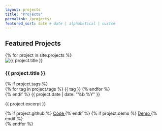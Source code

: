 ```yaml
---
layout: projects
title: "Projects"
permalink: /projects/
featured_sort: date # date | alphabetical | custom
---
```


## Featured Projects

<div class="project-grid">
  {% for project in site.projects %}
    <article class="project-card">
      <div class="project-image">
        <img src="{{ project.image | default: '/assets/images/project-default.jpg' }}" alt="{{ project.title }}" loading="lazy">
      </div>
      <div class="project-content">
        <h3>{{ project.title }}</h3>
        <div class="project-meta">
          {% if project.tags %}
            <div class="project-tags">
              {% for tag in project.tags %}
                <span class="tag">{{ tag }}</span>
              {% endfor %}
            </div>
          {% endif %}
          <span class="project-date">{{ project.date | date: "%b %Y" }}</span>
        </div>
        <p>{{ project.excerpt }}</p>
        <div class="project-links">
          {% if project.github %}
            <a href="{{ project.github }}" class="btn github" target="_blank" rel="noopener noreferrer">
              <i class="fab fa-github"></i> Code
            </a>
          {% endif %}
          {% if project.demo %}
            <a href="{{ project.demo }}" class="btn demo" target="_blank" rel="noopener noreferrer">
              <i class="fas fa-external-link-alt"></i> Demo
            </a>
          {% endif %}
        </div>
      </div>
    </article>
  {% endfor %}
</div>